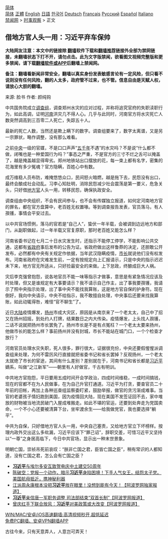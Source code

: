  <!-- 面包屑导航 --> <div class="breadcrumb"><!-- GTranslate: https://gtranslate.io/ -->  <div class="switcher notranslate">  <div class="selected">  <a href="#" onclick="return false;"> 简体</a>  </div>  <div class="option">  <a href="https://www.bannedbook.org" onclick="doGTranslate('zh-CN|zh-CN');jQuery('div.switcher div.selected a').html(jQuery(this).html());return false;" title="简体中文" class="nturl selected"> 简体</a>  <a href="https://www.bannedbook.org/zh-tw/" onclick="doGTranslate('zh-CN|zh-TW');jQuery('div.switcher div.selected a').html(jQuery(this).html());return false;" title="繁體中文" class="nturl"> 正體</a>  <a href="https://www.bannedbook.org/en/" onclick="doGTranslate('zh-CN|en');jQuery('div.switcher div.selected a').html(jQuery(this).html());return false;" title="English" class="nturl"> English</a>  <a href="https://www.bannedbook.org/ja/" onclick="doGTranslate('zh-CN|ja');jQuery('div.switcher div.selected a').html(jQuery(this).html());return false;" title="日本語" class="nturl"> 日語</a>  <a href="https://www.bannedbook.org/ko/" onclick="doGTranslate('zh-CN|ko');jQuery('div.switcher div.selected a').html(jQuery(this).html());return false;" title="한국어" class="nturl"> 한국어</a>  <a href="https://www.bannedbook.org/de/" onclick="doGTranslate('zh-CN|de');jQuery('div.switcher div.selected a').html(jQuery(this).html());return false;" title="Deutsch" class="nturl"> Deutsch</a>  <a href="https://www.bannedbook.org/fr/" onclick="doGTranslate('zh-CN|fr');jQuery('div.switcher div.selected a').html(jQuery(this).html());return false;" title="Français" class="nturl"> Français</a>  <a href="https://www.bannedbook.org/ru/" onclick="doGTranslate('zh-CN|ru');jQuery('div.switcher div.selected a').html(jQuery(this).html());return false;" title="Русский" class="nturl"> Русский</a>  <a href="https://www.bannedbook.org/es/" onclick="doGTranslate('zh-CN|es');jQuery('div.switcher div.selected a').html(jQuery(this).html());return false;" title="Español" class="nturl"> Español</a>  <a href="https://www.bannedbook.org/it/" onclick="doGTranslate('zh-CN|it');jQuery('div.switcher div.selected a').html(jQuery(this).html());return false;" title="Italiano" class="nturl"> Italiano</a>  </div>  </div>      <div class='breadcrumb-sub'><!-- Breadcrumb NavXT 6.3.0 --> <a href="https://www.bannedbook.org/" class="home">禁闻网</a> &gt; <a href="https://www.bannedbook.org/bnews/ssgc/" class="category">时事观察</a> &gt; 正文</div></div><h2>借地方官人头一用：习近平弃车保帅</h2> <p class="notice"><b>大陆网友注意：本文中的链接除 <a href="https://github.com/bannedbook/fanqiang" >翻墙</a>软件下载和<a href="https://github.com/killgcd/justmysocks/blob/master/README.md">翻墙推荐</a>链接外全部为禁网链接，未翻墙状态下打不开，请勿点击。此为文字版禁闻，欲看图文视频完整版和更多禁闻，请下载<a href="https://github.com/bannedbook/fanqiang">翻墙软件或APP</a>后翻墙上禁闻网。</p><p>备注：翻墙看新闻非常安全，翻墙以真实身份发表敏感言论有一定风险，但只看不说则没有任何风险，翻的人太多，政府管不过来，也不管。信息自由是天赋人权，请放心大胆的翻墙。</b></p>  <div class="entry"> <p>来源:&nbsp;脸书                            作者:&nbsp;颜纯钩                                                 </p> <p>中共国务院成立<a href="https://www.bannedbook.org/bnews/tag/%E8%B0%83%E6%9F%A5%E7%BB%84/" class="st_tag internal_tag" rel="tag" title="标签 调查组 下的日志">调查组</a>，调查郑州水灾的应对过程，并称将追究官府的失职渎职行为，如此高调，证明<a href="https://www.bannedbook.org/bnews/tag/%e6%b2%b3%e5%8d%97/" class="st_tag internal_tag" rel="tag" title="标签 河南 下的日志">河南</a>洪灾几不得人心。几乎与此同时，河南官方将水灾死亡人数突然调高到三百零二人死亡，失踪五十人。</p> <p>最新的死亡人数，当然还是欺上瞒下的数字。调查组要来了，数字太离谱，又是另一宗罪状，略作调整，没有那么难看。</p> <p>之前<a href="https://www.bannedbook.org/bnews/tag/%E4%B8%AD%E5%A4%AE/" class="st_tag internal_tag" rel="tag" title="标签 中央 下的日志">中央</a>一级的官媒，不是口口声声“<span class='wp_keywordlink'><a href="https://www.bannedbook.org/forum24/topic769.html" title="上下五千年历史真貌" target="_blank">五千年</a></span>不遇”的水灾吗？不是说“什么都不做，闭嘴也是一种爱国行为吗？”事态之严重，不是官方的三寸不烂之舌可以掩盖了，越是掩盖越显得卑劣。郑州地铁站出口摆放的花，每一束上都有名字，密集的花海里有多少冤魂？官方隐瞒，百姓心中有数。</p>  <p>成万维稳人员布防，难掩悠悠众口，民间怒火暗燃，越是拖下去，民怨没有出口，最终会酿成社会动乱。习李心知肚明，消除民怨减少社会震荡是第一要义，危急关头，只好借<a href="https://www.bannedbook.org/bnews/tag/%e5%9c%b0%e6%96%b9%e5%ae%98/" class="st_tag internal_tag" rel="tag" title="标签 地方官 下的日志">地方官</a>人头一用，转移民怨，确保执政安全。</p> <p>调查组由中央组织，不会有民间参与，也不会有传媒独立报道，如何定河南地方官的罪名，都在官方盘算中，老百姓无权置喙。等到调查报告发表，官员落马，有人孭镬，事情会平安过去。</p> <p>以中共官场惯例，落马的官若是“自己人”，蛰伏一年半载，会被调到边远地方和部门，从副职做起，过一年半载又官复原职，那时老百姓又能怎么样？</p> <p>河南省委书记在七月二十日水灾发生时，还指示不能停工停学，不能影响公共交通，这都有<a href="https://www.bannedbook.org/bnews/tag/%E7%9C%81%E6%94%BF%E5%BA%9C/" class="st_tag internal_tag" rel="tag" title="标签 省政府 下的日志">省政府</a>事后发布的公告为证。省政府做出这样鲁莽的决定，还胆敢公开发布，必然都有中央有关规定作依据，当年武汉隐瞒疫情，<a href="https://www.bannedbook.org/bnews/tag/%e5%b8%82%e9%95%bf/" class="st_tag internal_tag" rel="tag" title="标签 市长 下的日志">市长</a>就说他们没有权发布。河南省政府在灾难发生前，一定有按规定向上汇报请示，只是中央的指示迟迟未下来，地方官无所适从，只好捡最安全的来做。上下怠政，终酿成巨大人祸。</p>  <p>灾后李克强曾抱怨，说各地官员不能一味等指示才做事，意思是有紧急情况应该及时处理，但又是谁规定有大事要请示？我不请示自己作主，出了事我要孭镬，我请示了照中央指示处理，出了事中央不能找我算账，这是地方官自保的护身符。现在倒好，我向中央请示，中央不给指示，我不敢擅自处理，中央事后还要来找我算账，如此动辄得咎，难怪“官不聊生”了。</p> <p>近日<span class='wp_keywordlink_affiliate'><a href="https://www.bannedbook.org/" title="大陆" target="_blank">大陆</a></span>疫情爆发，<a href="https://www.bannedbook.org/bnews/tag/%e6%89%ac%e5%b7%9e/" class="st_tag internal_tag" rel="tag" title="标签 扬州 下的日志">扬州</a>市成大灾区，原因是从南京来了一个老太太，自己中了招又在扬州招摇，到处约人打牌，结果数日之内大传染。疫情爆发，上头找人孭镬，二话不说就把扬州市长罢免了。扬州市长是不是有点冤枉？一个老太太要来扬州，他做市长的能怎么样？事前扬州并没有封城，市长不能站在城门口，一个个检查才放行？</p> <p>河南官员处理水灾失职，死人很多，罪行很大，证据很充份，中央还要假惺惺派调查组来处理，为何不雷厉风行直接就把省委书记和省长罢掉？反观扬州，一个老太太就绝了市长的宦途，其间有什么差别？差别就在于，河南书记和省长都是<a href="https://www.bannedbook.org/bnews/tag/%e4%b9%a0%e8%bf%91%e5%b9%b3/" class="st_tag internal_tag" rel="tag" title="标签 习近平 下的日志">习近平</a>嫡系，叫做“之江新军”——朝里有人好做官，千古有明训。</p> <p>中共地方官抱怨，平日要用五成时间开会学政治，四成时间维稳，一成时间搞钱，现在的官都不在为人民做事，在为自己升官打通道。习近平为打贪，要查官员二十年前的旧帐，再加上各种巡查组监察委盯紧，鼓励举报，做官的贪污渐成难事。当官的老婆孩子情妇跑到美国，因为疫情回大陆，现在美国不发签证回不去，家中堆放的财物被当地流民破门入屋成堆搬走。如此不堪的官运，还要到处奔走为党国卖命，一个不小心还要被清算下台，坐牢渡余生——给我做党官，我也要选择“躺平”。</p>  <p>中共为自保，只好借地方官人头一用，中央自己塞责，又给地方官立下坏榜样。按理内政外交出这么多纰漏，习近平应该下“罪己诏”，辞职交差，可惜习近平又坚持以“一尊”之身居高临下，今日中共官场，显示出一种末世景象。</p> <p>明朝亡国，崇祯吊死前哀叹：“朕非亡国之君，臣皆亡国之臣”，稍有常识的人都知道，没有亡国之君，怎么会有亡国之臣？</p> <ul class='op-related-articles' title='相关阅读'> <li><a href='https://www.bannedbook.org/bnews/baitai/20210804/1600240.html' target='_blank'><b>习近平</b>与埃尔多安互致贺电庆中土建交50周年</a></li> <li><a href='https://www.bannedbook.org/bnews/bannedvideo/20210804/1600192.html' target='_blank'>陈破空：党报一个动作，暗示<b>习近平</b>身陷困境！下手人气女王，结怨太子党。美国航母抵近，携神秘利器</a></li> <li><a href='https://www.bannedbook.org/bnews/topimagenews/20210804/1600142.html' target='_blank'>江派周永康根本没把<b>习近平</b>放在眼里！没想到能有今天！【阿波罗网独家报道】</a></li> <li><a href='https://www.bannedbook.org/bnews/cbnews/20210804/1600103.html' target='_blank'><b>习近平</b>亲信唐一军职务调整 司法部结束“双首长制”【阿波罗网报道】</a></li> <li><a href='https://www.bannedbook.org/bnews/topimagenews/20210804/1599999.html' target='_blank'>曾庆红手下联合放风：<b>习近平</b>对美政策或大改变【阿波罗网报道】</a></li> </ul> <p class="texttj"> <a href="https://github.com/bannedbook/fanqiang/wiki/V2ray%E6%9C%BA%E5%9C%BA" target="_blank">WIN/MAC/安卓/iOS高速翻墙:高清视频秒开,超低延迟</a><br/> <a href="https://github.com/bannedbook/fanqiang/wiki/%E7%A6%81%E9%97%BB%E7%BD%91%E5%AE%89%E5%8D%93%E7%BF%BB%E5%A2%99%E6%96%B0%E9%97%BBAPP" target="_blank">免费PC翻墙、安卓VPN翻墙APP</a></p><p>古往今来，只有天意弄人，人意岂可弄天！</p> <a name='sharetosocial'></a>  <div style="margin-bottom:5px;padding-bottom:5px;clear:both"> <div id="archive-pix-1" class="banner-ads"> <!-- AuctionX Display platform tag START --> <div id="26318x728x90x621x_ADSLOT2" clicktrack="%%CLICK_URL_ESC%%"></div> <!-- AuctionX Display platform tag END --> </div> <div id="archive-pix-2" class="banner-ads"> <!-- AuctionX Display platform tag START --> <div id="26315x300x250x621x_ADSLOT2" clicktrack="%%CLICK_URL_ESC%%"></div> <!-- AuctionX Display platform tag END --> </div> </div>  <div id="archive-pix-1" class="banner-ads"> <!-- AuctionX Display platform tag START --> <div id="26318x728x90x621x_ADSLOT3" clicktrack="%%CLICK_URL_ESC%%"></div> <!-- AuctionX Display platform tag END --> </div> </div><!--END ENTRY--> 